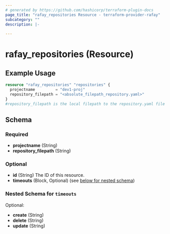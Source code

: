 ```yaml
---
# generated by https://github.com/hashicorp/terraform-plugin-docs
page_title: "rafay_repositories Resource - terraform-provider-rafay"
subcategory: ""
description: |-
  
---
```


# rafay_repositories (Resource)



## Example Usage

```terraform
resource "rafay_repositories" "repositories" {
  projectname         = "dev1-proj"
  repository_filepath = "<absolute_filepath_repository.yaml>"
}
#repository_filepath is the local filepath to the repository.yaml file we want to add
```

<!-- schema generated by tfplugindocs -->
## Schema

### Required

- **projectname** (String)
- **repository_filepath** (String)

### Optional

- **id** (String) The ID of this resource.
- **timeouts** (Block, Optional) (see [below for nested schema](#nestedblock--timeouts))

<a id="nestedblock--timeouts"></a>
### Nested Schema for `timeouts`

Optional:

- **create** (String)
- **delete** (String)
- **update** (String)


